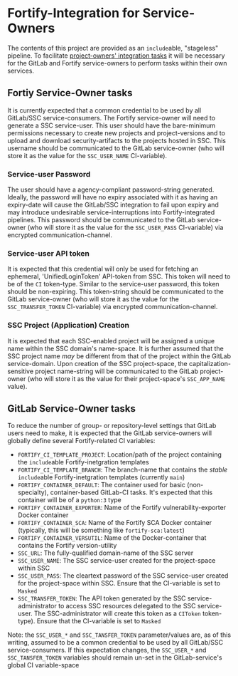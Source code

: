 # Fortify-Integration for Service-Owners

The contents of this project are provided as an `include`able, "stageless" pipeline. To facilitate [project-owners' integration tasks]() it will be necessary for the GitLab and Fortify service-owners to perform tasks within their own services.
    
## Fortiy Service-Owner tasks

It is currently expected that a common credential to be used by all GitLab/SSC service-consumers. The Fortify service-owner will need to generate a SSC service-user. This user should have the bare-minimum permissions necessary to create new projects and project-versions and to upload and download security-artifacts to the projects hosted in SSC. This username should be communicated to the GitLab service-owner (who will store it as the value for the `SSC_USER_NAME` CI-variable).

### Service-user Password

The user should have a agency-compliant password-string generated. Ideally, the password will have no expiry associated with it as having an expiry-date will cause the GitLab/SSC integration to fail upon expiry and may introduce undesirable service-interruptions into Fortify-integrated pipelines. This password should be communicated to the GitLab service-owner (who will store it as the value for the `SSC_USER_PASS` CI-variable) via encrypted communication-channel.

### Service-user API token

It is expected that this credential will only be used for fetching an ephemeral, 'UnifiedLoginToken' API-token from SSC. This token will need to be of the `CI` token-type. Similar to the service-user password, this token should be non-expiring. This token-string should be communicated to the GitLab service-owner (who will store it as the value for the `SSC_TRANSFER_TOKEN` CI-variable) via encrypted communication-channel.

### SSC Project (Application) Creation

It is expected that each SSC-enabled project will be assigned a unique name within the SSC domain's name-space. It is further assumed that the SSC project name _may_ be different from that of the project within the GitLab service-domain. Upon creation of the SSC project-space, the capitalization-sensitive project name-string will be communicated to the GitLab project-owner (who will store it as the value for their project-space's `SSC_APP_NAME` value).


## GitLab Service-Owner tasks

To reduce the number of group- or repository-level settings that GitLab users need to make, it is expected that the GitLab service-owners will globally define several Fortify-related CI variables:

* `FORTIFY_CI_TEMPLATE_PROJECT`: Location/path of the project containing the `include`able Fortify-inetgration templates
* `FORTIFY_CI_TEMPLATE_BRANCH`: The branch-name that contains the _stable_ `include`able Fortify-inetgration templates (currently `main`)
* `FORTIFY_CONTAINER_DEFAULT`: The container used for basic (non-specialty), container-based GitLab-CI tasks. It's expected that this container will be of a `python:3` type
* `FORTIFY_CONTAINER_EXPORTER`: Name of the Fortify vulnerability-exporter Docker container
* `FORTIFY_CONTAINER_SCA`:  Name of the Fortify SCA Docker container (typically, this will be something like `fortify-sca:latest`)
* `FORTIFY_CONTAINER_VERSUTIL`:  Name of the Docker-container that contains the Fortify version-utility
* `SSC_URL`: The fully-qualified domain-name of the SSC server
* `SSC_USER_NAME`: The SSC service-user created for the project-space within SSC
* `SSC_USER_PASS`: The cleartext password of the SSC service-user created for the project-space within SSC. Ensure that the CI-variable is set to `Masked`
* `SSC_TRANSFER_TOKEN`: The API token generated by the SSC service-administrator to access SSC resources delegated to the SSC service-user. The SSC-administrator will create this token as a `CIToken` token-type). Ensure that the CI-variable is set to `Masked`

Note: the `SSC_USER_*` and `SSC_TANSFER_TOKEN` parameter/values are, as of this writing, assumed to be a common credential to be used by all GitLab/SSC service-consumers. If this expectation changes, the `SSC_USER_*` and `SSC_TANSFER_TOKEN` variables should remain un-set in the GitLab-service's global CI variable-space
